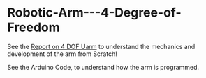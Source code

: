 # Robotic-Arm---4-Degree-of-Freedom

See the [Report on 4 DOF Uarm](https://github.com/Muditgargcoder/Robotic-Arm---4-Degree-of-Freedom/blob/master/ROBOTICS%204%20DOF%20ARM.pdf) to understand the mechanics and development of the arm from Scratch!

See the Arduino Code, to understand how the arm is programmed.
